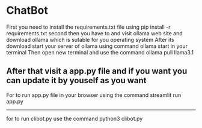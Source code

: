 # ChatBot
First you need to install the requirements.txt file using pip install -r requirements.txt
second then you have to and visit ollama web site and download ollama which is sutable for you operating system
After its download start your server of ollama using command ollama start in your terminal
Then open new terminal and use the command ollama pull llama3.1

After that visit a app.py file and if you want you can update it by youself as you want
-------------------------------------------------------------------------------------------------------------------------------------------------------
For to run app.py  file in your browser using the command 
	streamlit run app.py

--------------------------------------------------------------------------------------------------------------------------------------------------------
for to run clibot.py use the command python3 clibot.py

    
